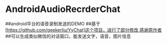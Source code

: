 # AndroidAudioRecrderChat
##android平台的语音录制发送的DEMO
##基于[https://github.com/geekerliu/YyChat]这个项目，进行了部分修改,感谢原作者
##可以生成类似微信的对话窗口，能发送文字，语音，图片信息
